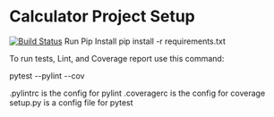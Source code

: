 #  Calculator Project Setup
[![Build Status](https://app.travis-ci.com/SuchiKhare/calc2.svg?branch=main)](https://app.travis-ci.com/SuchiKhare/calc2)
Run Pip Install
pip install -r requirements.txt

To run tests, Lint, and Coverage report use this command:

pytest  --pylint --cov

.pylintrc is the config for pylint
.coveragerc is the config for coverage
setup.py is a config file for pytest
